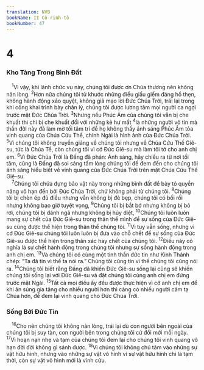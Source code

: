 ```yaml
---
translation: NVB
bookName: II Cô-rinh-tô 
bookNumber: 47
---
```


<div class="title"><h1>4</h1><h3>Kho Tàng Trong Bình Đất </h3></div>
<span class="verse 2co_4_1"> <sup>1</sup>Vì vậy, khi lãnh chức vụ này, chúng tôi được ơn Chúa thương nên không nản lòng. </span>
<span class="verse 2co_4_2"><sup>2</sup>Hơn nữa chúng tôi từ khước những điều giấu giếm đáng hổ thẹn, không hành động xảo quyệt, không giả mạo lời Đức Chúa Trời, trái lại trong khi công khai trình bày chân lý, chúng tôi được lương tâm mọi người ca ngợi trước mặt Đức Chúa Trời. </span>
<span class="verse 2co_4_3"><sup>3</sup>Nhưng nếu Phúc Âm của chúng tôi vẫn bị che khuất thì chỉ bị che khuất đối với những kẻ hư mất </span>
<span class="verse 2co_4_4"><sup>4</sup>là những người vô tín mà thần đời này đã làm mờ tối tâm trí để họ không thấy ánh sáng Phúc Âm tỏa vinh quang của Chúa Cứu Thế, chính Ngài là hình ảnh của Đức Chúa Trời. </span>
<span class="verse 2co_4_5"><sup>5</sup>Vì chúng tôi không truyền giảng về chúng tôi nhưng về Chúa Cứu Thế Giê-su, tức là Chúa Tể, còn chúng tôi vì cớ Đức Giê-su mà làm tôi tớ cho anh chị em. </span>
<span class="verse 2co_4_6"><sup>6</sup>Vì Đức Chúa Trời là Đấng đã phán: Ánh sáng, hãy chiếu ra từ nơi tối tăm, cũng là Đấng đã soi sáng tấm lòng chúng tôi để đem đến cho chúng tôi ánh sáng hiểu biết về vinh quang của Đức Chúa Trời trên mặt Chúa Cứu Thế Giê-su. <br/></span>
<span class="verse 2co_4_7"> <sup>7</sup>Chúng tôi chứa đựng bảo vật này trong những bình đất để bày tỏ quyền năng vô hạn đến bởi Đức Chúa Trời, chứ không phải từ chúng tôi. </span>
<span class="verse 2co_4_8"><sup>8</sup>Chúng tôi bị chèn ép đủ điều nhưng vẫn không bị đè bẹp, chúng tôi có bối rối nhưng không bao giờ tuyệt vọng, </span>
<span class="verse 2co_4_9"><sup>9</sup>Chúng tôi bị bắt bớ nhưng không bị bỏ rơi, chúng tôi bị đánh ngã nhưng không bị hủy diệt, </span>
<span class="verse 2co_4_10"><sup>10</sup>Chúng tôi luôn luôn mang sự chết của Đức Giê-su trong thân thể mình để sự sống của Đức Giê-su cũng được thể hiện trong thân thể chúng tôi. </span>
<span class="verse 2co_4_11"><sup>11</sup>Vì tuy vẫn sống, nhưng vì cớ Đức Giê-su chúng tôi luôn luôn bị đưa vào chỗ chết để sự sống của Đức Giê-su được thể hiện trong thân xác hay chết của chúng tôi. </span>
<span class="verse 2co_4_12"><sup>12</sup>Điều này có nghĩa là sự chết hành động trong chúng tôi nhưng sự sống hành động trong anh chị em. </span>
<span class="verse 2co_4_13"><sup>13</sup>Và chúng tôi có cùng một tinh thần đức tin như Kinh Thánh chép: “Ta đã tin vì thế ta nói ra.” Chúng tôi cũng tin vì thế chúng tôi cũng nói ra. </span>
<span class="verse 2co_4_14"><sup>14</sup>Chúng tôi biết rằng Đấng đã khiến Đức Giê-su sống lại cũng sẽ khiến chúng tôi sống lại với Đức Giê-su và đặt chúng tôi cùng anh chị em đứng trước mặt Ngài. </span>
<span class="verse 2co_4_15"><sup>15</sup>Tất cả mọi điều ấy đều được thực hiện vì cớ anh chị em để khi ân sủng gia tăng cho nhiều người hơn thì càng có nhiều người cảm tạ Chúa hơn, để đem lại vinh quang cho Đức Chúa Trời. <br/></span>
<div class="title"><h3>Sống Bởi Đức Tin </h3></div>
<span class="verse 2co_4_16"> <sup>16</sup>Cho nên chúng tôi không nản lòng, trái lại dù con người bên ngoài của chúng tôi bị suy tàn, con người bên trong chúng tôi cứ đổi mới mỗi ngày. </span>
<span class="verse 2co_4_17"><sup>17</sup>Vì hoạn nạn nhẹ và tạm của chúng tôi đem lại cho chúng tôi vinh quang vô hạn đời đời không gì sánh được. </span>
<span class="verse 2co_4_18"><sup>18</sup>Vì chúng tôi không chú tâm vào những sự vật hữu hình, nhưng vào những sự vật vô hình vì sự vật hữu hình chỉ là tạm thời, còn sự vật vô hình mới là vĩnh cửu. <br/></span>
